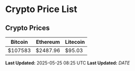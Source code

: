 # Crypto Price List

## Crypto Prices
| Bitcoin | Ethereum | Litecoin |
| ------- | -------- | -------- |
| $107583 | $2487.96 | $95.03 |
**Last Updated:** 2025-05-25 08:25 UTC
**Last Updated:** $DATE$

